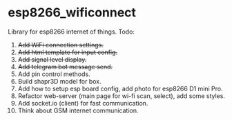 # esp8266_wificonnect
Library for esp8266 internet of things.
Todo:
1. ~~Add WiFi connection settings.~~
2. ~~Add html template for input config.~~
3. ~~Add signal level display.~~
4. ~~Add telegram bot message send.~~
5. Add pin control methods.
6. Build shapr3D model for box.
7. Add how to setup esp board config, add photo for esp8266 D1 mini Pro.
8. Refactor web-server (main page for wi-fi scan, select), add some styles. 
9. Add socket.io (client) for fast communication.
10. Think about GSM internet communication.
